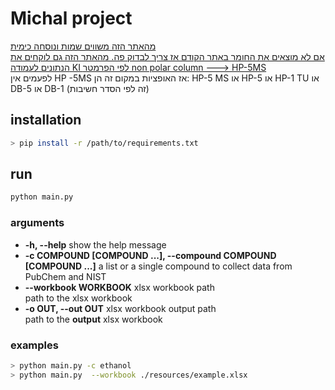 # Michal project
[מהאתר הזה משווים שמות ונוסחה כימית](https://pubchem.ncbi.nlm.nih.gov/)  
[אם לא מוצאים את החומר באתר הקודם אז צריך לבדוק פה. מהאתר הזה גם לוקחים את הנתונים לעמודה KI לפי הפרמטר non polar column ---> HP-5MS](https://webbook.nist.gov/chemistry/name-ser/)  
לפעמים אין HP -5MS אז האופציות במקום זה הן: HP-5 MS או HP-5 או HP-1 TU או DB-5 או DB-1 (זה לפי הסדר חשיבות)


## installation
```bash
> pip install -r /path/to/requirements.txt
```

## run
```bash
python main.py
```
### arguments
  - **-h, --help**            show the help message  
  - **-c COMPOUND [COMPOUND ...], --compound COMPOUND [COMPOUND ...]**
                        a list or a single compound to collect data from PubChem and NIST  
  - **--workbook WORKBOOK**   xlsx workbook path   
                        path to the xlsx workbook
  - **-o OUT, --out OUT**     xlsx workbook output path  
                        path to the **output** xlsx workbook

### examples 
```bash
> python main.py -c ethanol
> python main.py  --workbook ./resources/example.xlsx 
```
